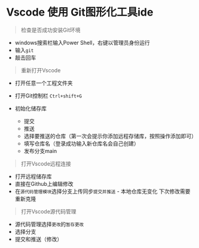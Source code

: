 # Vscode 使用 Git图形化工具ide
   
> 检查是否成功安装Git环境
- windows搜索栏输入Power Shell，右键以管理员身份运行
- 输入`git` 
- 敲击回车

> 重新打开Vscode

- 打开任意一个工程文件夹

- 打开Git控制栏
`Ctrl+shift+G` 

- 初始化储存库
   - 提交
   - 推送
   - 选择要推送的仓库（第一次会提示你添加远程存储库，按照操作添加即可）
   - 填写仓库名（登录成功输入新仓库名会自己创建）
   - 发布分支main
   
> 打开Vscode远程连接
   - 打开远程储存库
   - 直接在Github上编辑修改
   - 在`源代码管理模块`选择分支上传同步`提交并推送`
         - 本地仓库无变化 下次修改需要重新克隆

> 打开Vscode源代码管理
   - 源代码管理选择`更改`的`暂存更改`
   - 选择分支
   - 提交和推送（修改）